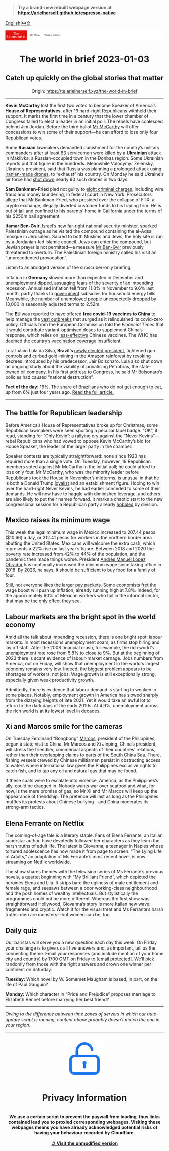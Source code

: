 > **Try a brand-new rebuilt webpage version at https://arielherself.github.io/espresso-native**

[English](https://github.com/arielherself/espresso/blob/main/README.md)|[中文](https://github-com.translate.goog/arielherself/espresso/blob/main/README.md?_x_tr_sl=en&_x_tr_tl=zh-CN&_x_tr_hl=zh-CN&_x_tr_pto=wapp)



![The Economist](menubar.png)

# <p align="center">The world in brief 2023-01-03</p>

## <p align="center">Catch up quickly on the global stories that matter</p>

<p align="center">Origin: <a href="https://te.arielherself.xyz/the-world-in-brief">https://te.arielherself.xyz/the-world-in-brief</a><hr>

<strong>Kevin McCarthy</strong> lost the first two votes to become Speaker of America’s <strong>House of Representatives</strong>, after 19 hard-right Republicans withheld their support. It marks the first time in a century that the lower chamber of Congress failed to elect a leader in an initial poll. The rebels have coalesced behind Jim Jordan. Before the third ballot [Mr McCarthy](https://te.arielherself.xyz/united-states/kevin-mccarthys-accidental-truthfulness/21808964) will offer concessions to win some of their support—he can afford to lose only four Republican votes.

Some <strong>Russian</strong> lawmakers demanded punishment for the country’s military commanders after at least 63 servicemen were killed by a <strong>Ukrainian</strong> attack in Makiivka, a Russian-occupied town in the Donbas region. Some Ukrainian reports put that figure in the hundreds. Meanwhile Volodymyr Zelensky, Ukraine’s president, said that Russia was planning a prolonged attack using [Iranian-made drones](https://te.arielherself.xyz/europe/2022/10/19/iranian-drones-pose-a-fiendish-military-problem-for-ukraine), to “exhaust” his country. On Monday he said Ukraine’s air force had [shot down](https://te.arielherself.xyz/europe/2022/11/06/western-air-defence-systems-help-ukraine-shoot-down-more-missiles) nearly 90 such drones in two days.

<strong>Sam Bankman-Fried</strong> pled not guilty to [eight criminal charges](https://te.arielherself.xyz/finance-and-economics/2022/12/13/the-game-is-up-for-sam-bankman-fried), including wire fraud and money laundering, in federal court in New York. Prosecutors allege that Mr Bankman-Fried, who presided over the collapse of FTX, a crypto exchange, illegally diverted customer funds to his trading firm. He is out of jail and confined to his parents’ home in California under the terms of his $250m bail agreement.

<strong>Itamar Ben-Gvir</strong>, [Israel’s new far-right](https://te.arielherself.xyz/middle-east-and-africa/2022/12/29/israels-new-government-is-the-most-right-wing-ever) national security minister, sparked Palestinian outrage as he visited the compound containing the al-Aqsa mosque in Jerusalem. Sacred to both Muslims and Jews, the holy site is run by a Jordanian-led Islamic council. Jews can enter the compound, but Jewish prayer is not permitted—a measure [Mr Ben-Gvir](https://te.arielherself.xyz/the-economist-explains/2022/11/03/who-is-itamar-ben-gvir-israels-kingmaker) previously threatened to overturn. The Palestinian foreign ministry called his visit an “unprecedented provocation”.

Listen to an abridged version of the subscriber-only briefing.

Inflation in <strong>Germany </strong>slowed more than expected in December and unemployment dipped, assuaging fears of the severity of an impending recession. Annualised inflation fell from 11.3% in November to 9.6% last month, partly thanks to [government](https://te.arielherself.xyz/europe/2022/12/07/germanys-ruling-coalition-marks-its-first-anniversary) subsidies for household energy bills. Meanwhile, the number of unemployed people unexpectedly dropped by 13,000 in seasonally adjusted terms to 2.52m.

The <strong>EU </strong>was reported to have offered <strong>free covid-19 vaccines to China </strong>to help manage the [vast outbreaks](https://te.arielherself.xyz/china/2022/12/28/covid-19-is-tearing-through-china) that surged as it relinquished its covid-zero policy. Officials from the European Commission told the <em>Financial Times</em> that it would contribute variant-optimised doses to supplement China’s response, which relies on [less-effective](https://te.arielherself.xyz/graphic-detail/2022/04/19/how-chinas-sinovac-compares-with-biontechs-mrna-vaccine) Chinese vaccines. The WHO has deemed the country’s [vaccination coverage](https://te.arielherself.xyz/china/2022/12/08/getting-chinas-old-people-vaccinated-has-been-slow-work) insufficient.

Luiz Inácio Lula da Silva, <strong>Brazil’s</strong> [newly elected president](https://te.arielherself.xyz/the-americas/2022/12/31/brazils-new-president-faces-a-fiscal-crunch-and-a-fickle-congress), tightened gun controls and curbed gold-mining in the Amazon rainforest by revoking decrees introduced by his predecessor, Jair Bolsonaro. Lula also shut down an ongoing study about the viability of privatising Petrobras, the state-owned oil company. In his first address to Congress, he said Mr Bolsonaro’s policies had caused “national destruction”.

<strong>Fact of the day:</strong> 16%. The share of Brazilians who do not get enough to eat, up from 6% just four years ago. [Read the full article.](https://te.arielherself.xyz/the-americas/2022/12/31/brazils-new-president-faces-a-fiscal-crunch-and-a-fickle-congress)

----------

## The battle for Republican leadership

Before America’s House of Representatives broke up for Christmas, some Republican lawmakers were seen sporting a peculiar lapel badge. “OK”, it read, standing for “Only Kevin”: a rallying cry against the “Never Kevins”––rebel Republicans who had vowed to oppose Kevin McCarthy’s bid for House Speaker, the leader of the larger party in the chamber. 

Speaker contests are typically straightforward: none since 1923 has required more than a single vote. On Tuesday, however, 19 Republican members voted against Mr McCarthy in the initial poll; he could afford to lose only four. Mr McCarthy, who was the minority leader before Republicans took the House in November’s midterms, is unusual in that he is both a Donald Trump [loyalist](https://te.arielherself.xyz/united-states/2022/12/18/donald-trumps-popularity-with-republican-voters-is-sinking) and an establishment figure. Hoping to win over the hard-right Never Kevins, he had earlier conceded to some of their demands. He will now have to haggle with diminished leverage, and others are also likely to put their names forward. It marks a chaotic start to the new congressional session for a Republican party already [hobbled](https://te.arielherself.xyz/united-states/2022/11/13/the-democrats-keep-control-of-the-senate) by division. 

## Mexico raises its minimum wage

This week the legal minimum wage in Mexico increased to 207.44 pesos ($10.66) a day, or 312.41 pesos for workers in the northern border area abutting the United States. Mexicans will welcome the extra cash, which represents a 22% rise on last year’s figure. Between 2018 and 2020 the poverty rate increased from 42% to 44% of the population, and the pandemic then made things worse. President [Andrés Manuel López Obrador](https://te.arielherself.xyz/the-americas/2022/11/24/mexicos-president-wants-to-develop-the-poorer-south) has continually increased the minimum wage since taking office in 2018. By 2026, he says, it should be sufficient to buy food for a family of four. 

Still, not everyone likes the larger [pay packets](https://te.arielherself.xyz/the-americas/2022/03/19/why-mexicos-economy-underperforms). Some economists fret the wage boost will push up inflation, already running high at 7.8%. Indeed, for the approximately 60% of Mexican workers who toil in the informal sector, that may be the only effect they see.

## Labour markets are the bright spot in the world economy

Amid all the talk about impending recession, there is one bright spot: labour markets. In most recessions unemployment soars, as firms stop hiring and lay off staff. After the 2008 financial crash, for example, the rich world’s unemployment rate rose from 5.8% to close to 9%. But at the beginning of 2023 there is scant evidence of labour-market carnage. Jobs numbers from America, out on Friday, will show that unemployment in the world&#x27;s largest economy remains very low. Indeed, the biggest problem appears to be shortages of workers, not jobs. Wage growth is still exceptionally strong, especially given weak productivity growth. 

Admittedly, there is evidence that labour demand is starting to weaken in some places. Notably, employment growth in America has slowed sharply from the dizzying heights of late 2021. Yet it would take an awful lot to return to the dark days of the early 2010s. At 4.9%, unemployment across the rich world is at its lowest level in decades. 

## Xi and Marcos smile for the cameras

On Tuesday Ferdinand “Bongbong” [Marcos](https://te.arielherself.xyz/asia/2022/08/04/is-bongbong-marcoss-early-pragmatism-a-paradox-or-an-illusion), president of the Philippines, began a state visit to China. Mr Marcos and Xi Jinping, China’s president, will stress the friendlier, commercial aspects of their countries’ relations, rather than their overlapping claims to parts of the[ South China Sea](https://te.arielherself.xyz/asia/2022/01/15/china-does-not-have-it-all-its-way-in-the-south-china-sea). There, fishing vessels crewed by Chinese militiamen persist in obstructing access to waters where international law gives the Philippines exclusive rights to catch fish, and to tap any oil and natural gas that may be found. 

If these spats were to escalate into violence, America, as the Philippines’s ally, could be dragged in. Nobody wants war over seafood and what, for now, is the mere promise of gas, so Mr Xi and Mr Marcos will keep up the appearance of friendship. The pretence will last as long as the Philippines muffles its protests about Chinese bullying—and China moderates its strong-arm tactics. 

## Elena Ferrante on Netflix

The coming-of-age tale is a literary staple. Fans of Elena Ferrante, an Italian superstar author, have devotedly followed her characters as they learn the harsh truths of adult life. The latest is Giovanna, a teenager in Naples whose tortured adolescence has now made it from page to screen. “The Lying Life of Adults,” an adaptation of Ms Ferrante’s most recent novel, is now streaming on Netflix worldwide.

The show shares themes with the television series of Ms Ferrante’s previous novels, a quartet beginning with “My Brilliant Friend”, which depicted the heroines Elena and Lila. It strips bare the ugliness of male entitlement and female rage, and seesaws between a poor working-class neighbourhood and the posh homes of wealthy intellectuals. But stylistically the programmes could not be more different. Whereas the first show was straightforward Hollywood, Giovanna’s story is more Italian new wave: fragmented and cryptic. Watch it for the visual treat and Ms Ferrante’s harsh truths: men are monsters—but women can be, too.

## Daily quiz

Our baristas will serve you a new question each day this week. On Friday your challenge is to give us all five answers and, as important, tell us the connecting theme. Email your responses (and include mention of your home city and country) by 1700 GMT on Friday to [<span class="__cf_email__" data-cfemail="2a7b5f43506f595a584f5959456a4f494544454743595e04494547">[email&#160;protected]</span>](https://mail.google.com/mail/?view=cm&amp;fs=1&amp;tf=1&amp;to=QuizEspresso@te.arielherself.xyz). We’ll pick randomly from those with the right answers and crown one winner per continent on Saturday.

<strong>Tuesday: </strong>Which novel by W. Somerset Maugham is based, in part, on the life of Paul Gauguin?

<strong>Monday: </strong>Which character in “Pride and Prejudice” proposes marriage to Elizabeth Bennet before marrying her best friend?

----------

*Owing to the difference between time zones of servers in which our auto-update script is running, content above probably doesn't match the one in your region.*

|<br><div align="center"><img src="unlock.png" /><h1>Privacy Information</h1></div></br>We use a certain script to prevent the paywall from loading, thus links contained lead you to proxied corresponding webpages. Visiting these webpages means you have already acknowledged potential risks of having your behaviour recorded by Cloudflare.<br><br>[&#x21BA; Visit the unmodified version](README.raw.md)<br><br>|
|-----|
